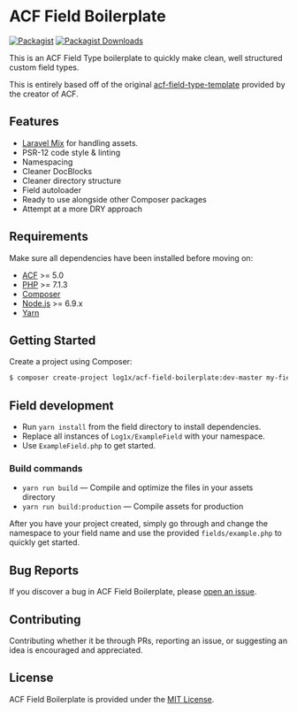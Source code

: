 # ACF Field Boilerplate

[![Packagist](https://img.shields.io/packagist/v/log1x/acf-field-boilerplate.svg?style=flat-square)](https://packagist.org/packages/log1x/acf-field-boilerplate)
[![Packagist Downloads](https://img.shields.io/packagist/dt/log1x/acf-field-boilerplate.svg?style=flat-square)](https://packagist.org/packages/log1x/acf-field-boilerplate)

This is an ACF Field Type boilerplate to quickly make clean, well structured custom field types.

This is entirely based off of the original [acf-field-type-template](https://github.com/elliotcondon/acf-field-type-template) provided by the creator of ACF.

## Features

* [Laravel Mix](https://laravelmix.com) for handling assets.
* PSR-12 code style & linting
* Namespacing
* Cleaner DocBlocks
* Cleaner directory structure
* Field autoloader
* Ready to use alongside other Composer packages
* Attempt at a more DRY approach

## Requirements

Make sure all dependencies have been installed before moving on:

* [ACF](https://www.advancedcustomfields.com/pro/) >= 5.0
* [PHP](http://php.net/manual/en/install.php) >= 7.1.3
* [Composer](https://getcomposer.org/download/)
* [Node.js](http://nodejs.org/) >= 6.9.x
* [Yarn](https://yarnpkg.com/en/docs/install)

## Getting Started

Create a project using Composer:

```bash
$ composer create-project log1x/acf-field-boilerplate:dev-master my-field
```

## Field development

* Run `yarn install` from the field directory to install dependencies.
* Replace all instances of `Log1x/ExampleField` with your namespace.
* Use `ExampleField.php` to get started.

### Build commands

* `yarn run build` — Compile and optimize the files in your assets directory
* `yarn run build:production` — Compile assets for production

After you have your project created, simply go through and change the namespace to your field name and use the provided `fields/example.php` to quickly get started.

## Bug Reports

If you discover a bug in ACF Field Boilerplate, please [open an issue](https://github.com/log1x/acf-field-boilerplate/issues).

## Contributing

Contributing whether it be through PRs, reporting an issue, or suggesting an idea is encouraged and appreciated.

## License

ACF Field Boilerplate is provided under the [MIT License](https://github.com/log1x/acf-field-boilerplate/blob/master/LICENSE.md).
